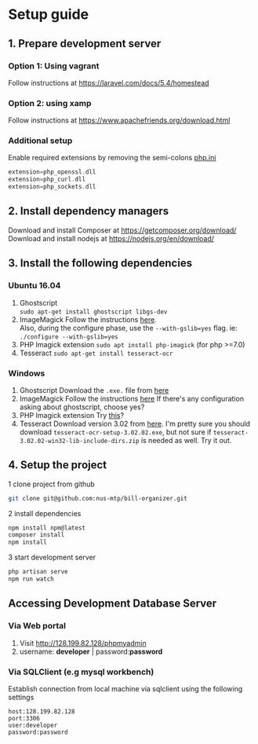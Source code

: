 # Setup guide
## 1. Prepare development server
### Option 1: Using vagrant  
Follow instructions at https://laravel.com/docs/5.4/homestead  
### Option 2: using xamp  
Follow instructions at https://www.apachefriends.org/download.html  
### Additional setup
Enable required extensions by removing the semi-colons [php.ini](http://lmgtfy.com/?q=where+is+php.ini)

```php
extension=php_openssl.dll
extension=php_curl.dll
extension=php_sockets.dll
```

## 2. Install dependency managers
Download and install Composer at https://getcomposer.org/download/  
Download and install nodejs at https://nodejs.org/en/download/

## 3. Install the following dependencies
### Ubuntu 16.04
1. Ghostscript  
   `sudo apt-get install ghostscript libgs-dev`
2. ImageMagick
   Follow the instructions [here](https://www.imagemagick.org/script/install-source.php).  
   Also, during the configure phase, use the `--with-gslib=yes` flag. ie: `./configure --with-gslib=yes`
3. PHP Imagick extension
   `sudo apt install php-imagick` (for php >=7.0)
4. Tesseract
   `sudo apt-get install tesseract-ocr`

### Windows
1. Ghostscript
   Download the `.exe.` file from [here](https://sourceforge.net/projects/ghostscript/files/GPL%20Ghostscript/9.09/)
2. ImageMagick
   Follow the instructions [here](https://www.imagemagick.org/script/download.php#windows)
   If there's any configuration asking about ghostscript, choose yes?
3. PHP Imagick extension
   Try [this](https://refreshless.com/blog/imagick-pecl-imagemagick-windows/)?
4. Tesseract
   Download version 3.02 from [here](https://sourceforge.net/projects/tesseract-ocr-alt/files/). I'm pretty sure you should download `tesseract-ocr-setup-3.02.02.exe`, but not sure if `tesseract-3.02.02-win32-lib-include-dirs.zip` is needed as well. Try it out.

## 4. Setup the project
1 clone project from github
```bash
git clone git@github.com:nus-mtp/bill-organizer.git
```
2 install dependencies
```bash
npm install npm@latest
composer install
npm install
```
3 start development server
```bash
php artisan serve
npm run watch
```

## Accessing Development Database Server

### Via Web portal
1. Visit http://128.199.82.128/phpmyadmin
2. username: **developer** | password:**password**

### Via SQLClient (e.g mysql workbench)
Establish connection from local machine via sqlclient using the following settings
```
host:128.199.82.128
port:3306
user:developer 
password:password
```
